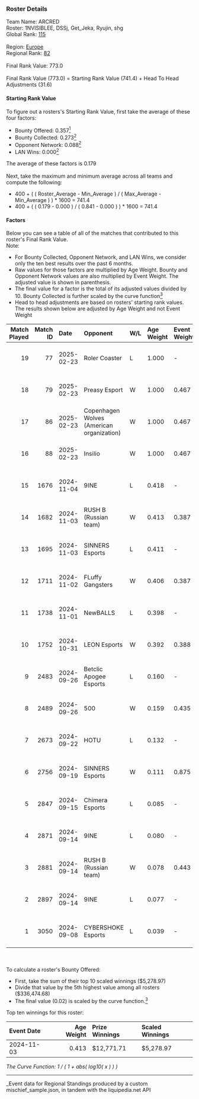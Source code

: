 ### Roster Details<br />
Team Name: ARCRED<br />
Roster: 1NVISIBLEE, DSSj, Get_Jeka, Ryujin, shg<br />
Global Rank: [115](../../standings_global_2025_03_01.md)<br />
<br />
Region: [Europe]( ../../standings_europe_2025_03_01.md)<br />
Regional Rank: [82]( ../../standings_europe_2025_03_01.md)<br />
<br />
Final Rank Value:  773.0<br />
<br />
Final Rank Value (773.0) = Starting Rank Value (741.4) + Head To Head Adjustments (31.6)<br />

#### Starting Rank Value<br />
To figure out a rosters's Starting Rank Value, first take the average of these four factors:<br />
- Bounty Offered: 0.357[<sup>1</sup>](#table2)
- Bounty Collected: 0.273[<sup>2</sup>](#table1)
- Opponent Network: 0.088[<sup>2</sup>](#table1)
- LAN Wins: 0.000[<sup>2</sup>](#table1)

The average of these factors is 0.179<br />
<br />
Next, take the maximum and minimum average across all teams and compute the following:<br />
- 400 + ( ( Roster_Average - Min_Average ) / ( Max_Average - Min_Average ) ) * 1600 = 741.4
- 400 + ( ( 0.179 - 0.000 ) / ( 0.841 - 0.000 ) ) * 1600 = 741.4


#### Factors<br />
Below you can see a table of all of the matches that contributed to this roster's Final Rank Value.<br />
Note:<br />

- For Bounty Collected, Opponent Network, and LAN Wins, we consider only the ten best results over the past 6 months.
- Raw values for those factors are multiplied by Age Weight. Bounty and Opponent Network values are also multiplied by Event Weight. The adjusted value is shown in parenthesis.
- The final value for a factor is the total of its adjusted values divided by 10. Bounty Collected is further scaled by the curve function[<sup>3</sup>](#curveFunction)
- Head to head adjustments are based on rosters' starting rank values. The results shown below are adjusted by Age Weight and not Event Weight
<span id="table1"></span><br />


| Match Played | Match ID | Date       | Opponent                                  | W/L | Age Weight | Event Weight | Bounty Collected | Opponent Network | LAN Wins  | H2H Adj. | Roster                                  |
| -: | -: | :- | :- | :- | :- | :- | :- | :- | :- | -: | :- |
|           19 |       77 | 2025-02-23 | Roler Coaster                             | L   | 1.000      | -            | -                | -                | -         |   -21.08 | 1NVISIBLEE, DSSj, Get_Jeka, Ryujin, shg |
|           18 |       79 | 2025-02-23 | Preasy Esport                             | W   | 1.000      | 0.467        | 0.007 (0.003)    | 0.206 (0.096)    | 0 (0.000) |    12.48 | 1NVISIBLEE, DSSj, Get_Jeka, Ryujin, shg |
|           17 |       86 | 2025-02-23 | Copenhagen Wolves (American organization) | W   | 1.000      | 0.467        | 0.008 (0.004)    | 0.665 (0.311)    | 0 (0.000) |    23.80 | 1NVISIBLEE, DSSj, Get_Jeka, Ryujin, shg |
|           16 |       88 | 2025-02-23 | Insilio                                   | W   | 1.000      | 0.467        | 0.000 (0.000)    | 0.399 (0.186)    | 0 (0.000) |    15.12 | 1NVISIBLEE, DSSj, Get_Jeka, Ryujin, shg |
|           15 |     1676 | 2024-11-04 | 9INE                                      | L   | 0.418      | -            | -                | -                | -         |    -6.46 | 1NVISIBLEE, DSSj, Get_Jeka, synyx, Vert |
|           14 |     1682 | 2024-11-03 | RUSH B (Russian team)                     | W   | 0.413      | 0.387        | 0.027 (0.004)    | 0.569 (0.091)    | 0 (0.000) |    10.32 | 1NVISIBLEE, DSSj, Get_Jeka, shg, synyx  |
|           13 |     1695 | 2024-11-03 | SINNERS Esports                           | L   | 0.411      | -            | -                | -                | -         |    -2.60 | 1NVISIBLEE, DSSj, Get_Jeka, synyx, Vert |
|           12 |     1711 | 2024-11-02 | FLuffy Gangsters                          | W   | 0.406      | 0.387        | 0.005 (0.001)    | 0.419 (0.066)    | 0 (0.000) |     6.18 | 1NVISIBLEE, DSSj, Get_Jeka, shg, synyx  |
|           11 |     1738 | 2024-11-01 | NewBALLS                                  | L   | 0.398      | -            | -                | -                | -         |    -9.76 | 1NVISIBLEE, DSSj, Get_Jeka, synyx, Vert |
|           10 |     1752 | 2024-10-31 | LEON Esports                              | W   | 0.392      | 0.388        | 0.002 (0.000)    | 0.000 (0.000)    | 0 (0.000) |     2.84 | 1NVISIBLEE, DSSj, Get_Jeka, shg, synyx  |
|            9 |     2483 | 2024-09-26 | Betclic Apogee Esports                    | L   | 0.160      | -            | -                | -                | -         |    -2.88 | 1NVISIBLEE, DSSj, Get_Jeka, synyx, Vert |
|            8 |     2489 | 2024-09-26 | 500                                       | W   | 0.159      | 0.435        | 0.086 (0.006)    | 1.000 (0.069)    | 0 (0.000) |     4.67 | 1NVISIBLEE, DSSj, Get_Jeka, synyx, Vert |
|            7 |     2673 | 2024-09-22 | HOTU                                      | L   | 0.132      | -            | -                | -                | -         |    -2.36 | 1NVISIBLEE, DSSj, Get_Jeka, synyx, Vert |
|            6 |     2756 | 2024-09-19 | SINNERS Esports                           | W   | 0.111      | 0.875        | 0.027 (0.003)    | 0.448 (0.044)    | 0 (0.000) |     2.81 | 1NVISIBLEE, DSSj, Get_Jeka, synyx, Vert |
|            5 |     2847 | 2024-09-15 | Chimera Esports                           | L   | 0.085      | -            | -                | -                | -         |    -0.74 | 1NVISIBLEE, DSSj, Get_Jeka, synyx, Vert |
|            4 |     2871 | 2024-09-14 | 9INE                                      | L   | 0.080      | -            | -                | -                | -         |    -1.27 | 1NVISIBLEE, DSSj, Get_Jeka, synyx, Vert |
|            3 |     2881 | 2024-09-14 | RUSH B (Russian team)                     | W   | 0.078      | 0.443        | 0.027 (0.001)    | 0.569 (0.020)    | 0 (0.000) |     1.97 | 1NVISIBLEE, DSSj, Get_Jeka, synyx, Vert |
|            2 |     2897 | 2024-09-14 | 9INE                                      | L   | 0.077      | -            | -                | -                | -         |    -1.23 | 1NVISIBLEE, DSSj, Get_Jeka, synyx, Vert |
|            1 |     3050 | 2024-09-08 | CYBERSHOKE Esports                        | L   | 0.039      | -            | -                | -                | -         |    -0.21 | 1NVISIBLEE, DSSj, Get_Jeka, synyx, Vert |

<br />
<span id="table2"></span><br />
To calculate a roster's Bounty Offered:<br />

- First, take the sum of their top 10 scaled winnings ($5,278.97)
- Divide that value by the 5th highest value among all rosters ($336,474.68)
- The final value (0.02) is scaled by the curve function.[<sup>3</sup>](#curveFunction)

Top ten winnings for this roster:<br />

| Event Date | Age Weight | Prize Winnings | Scaled Winnings |
| :- | -: | :- | :- |
| 2024-11-03 |      0.413 | $12,771.71     | $5,278.97       |


<span id="curveFunction"></span>_The Curve Function: 1 / ( 1 + abs( log10( x ) ) )_<br />

---
_Event data for Regional Standings produced by a custom mischief_sample.json, in tandem with the liquipedia.net API<br />
